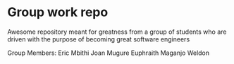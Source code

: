 # Group work repo
 Awesome repository meant for greatness from a group of students  who are driven with the purpose of becoming  great software engineers

 
Group Members:
Eric Mbithi
Joan Mugure
Euphraith Maganjo
Weldon 
